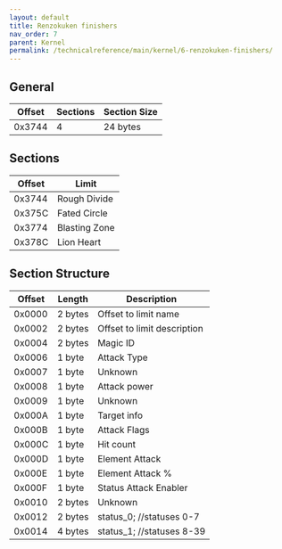 ```yaml
---
layout: default
title: Renzokuken finishers
nav_order: 7
parent: Kernel
permalink: /technicalreference/main/kernel/6-renzokuken-finishers/
---
```


## General

| Offset | Sections | Section Size |
|--------|----------|--------------|
| 0x3744 | 4        | 24 bytes     |

## Sections

| Offset | Limit         |
|--------|---------------|
| 0x3744 | Rough Divide  |
| 0x375C | Fated Circle  |
| 0x3774 | Blasting Zone |
| 0x378C | Lion Heart    |

## Section Structure

| Offset | Length  | Description                 |
|--------|---------|-----------------------------|
| 0x0000 | 2 bytes | Offset to limit name        |
| 0x0002 | 2 bytes | Offset to limit description |
| 0x0004 | 2 bytes | Magic ID                    |
| 0x0006 | 1 byte  | Attack Type                 |
| 0x0007 | 1 byte  | Unknown                     |
| 0x0008 | 1 byte  | Attack power                |
| 0x0009 | 1 byte  | Unknown                     |
| 0x000A | 1 byte  | Target info                 |
| 0x000B | 1 byte  | Attack Flags                |
| 0x000C | 1 byte  | Hit count                   |
| 0x000D | 1 byte  | Element Attack              |
| 0x000E | 1 byte  | Element Attack %            |
| 0x000F | 1 byte  | Status Attack Enabler       |
| 0x0010 | 2 bytes | Unknown                     |
| 0x0012 | 2 bytes | status_0; //statuses 0-7    |
| 0x0014 | 4 bytes | status_1; //statuses 8-39   |